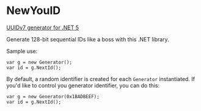 # NewYouID

[UUIDv7 generator for .NET 5](https://datatracker.ietf.org/doc/html/draft-peabody-dispatch-new-uuid-format-01#section-4.4)

Generate 128-bit sequential IDs like a boss with this .NET library.

Sample use:

```
var g = new Generator();
var id = g.NextId();
```

By default, a random identifier is created for each `Generator` instantiated. If you'd like to control you generator identifier, you can do this:

```
var g = new Generator(0x1BADBEEF);
var id = g.NextId();
```
